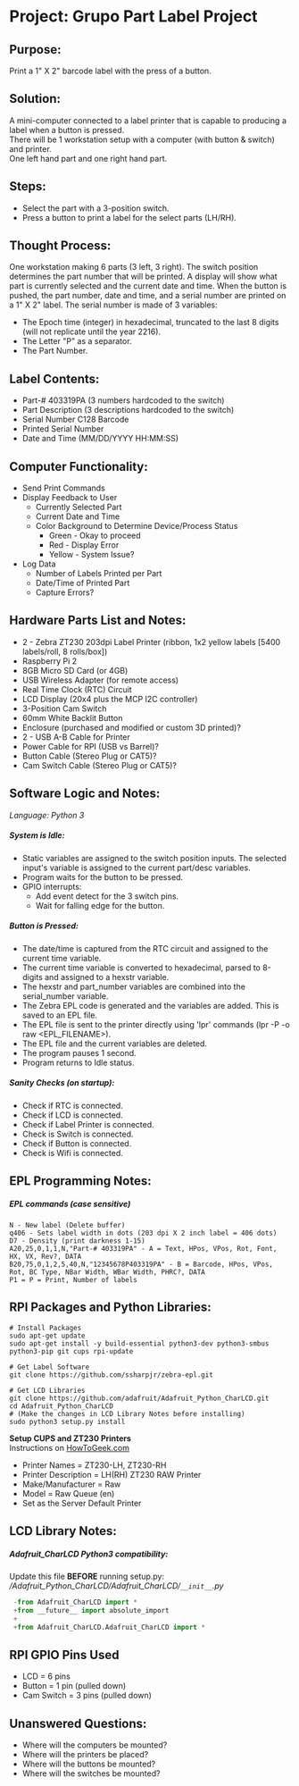# Project:  Grupo Part Label Project


## Purpose:
Print a 1" X 2" barcode label with the press of a button.


## Solution:
A mini-computer connected to a label printer that is capable to producing a label when a button is pressed.  
There will be 1 workstation setup with a computer (with button & switch) and printer.  
One left hand part and one right hand part.


## Steps:
- Select the part with a 3-position switch.
- Press a button to print a label for the select parts (LH/RH).


## Thought Process:
One workstation making 6 parts (3 left, 3 right).
The switch position determines the part number that will be printed.
A display will show what part is currently selected and the current date and time.
When the button is pushed, the part number, date and time, and a serial number are printed on a 1" X 2" label.
The serial number is made of 3 variables:
- The Epoch time (integer) in hexadecimal, truncated to the last 8 digits (will not replicate until the year 2216).
- The Letter "P" as a separator.
- The Part Number.


## Label Contents:
- Part-# 403319PA (3 numbers hardcoded to the switch)
- Part Description (3 descriptions hardcoded to the switch)
- Serial Number C128 Barcode
- Printed Serial Number
- Date and Time (MM/DD/YYYY HH:MM:SS)


## Computer Functionality:
- Send Print Commands
- Display Feedback to User
    + Currently Selected Part
    + Current Date and Time
    + Color Background to Determine Device/Process Status
        * Green - Okay to proceed
        * Red - Display Error
        * Yellow - System Issue?
- Log Data
    + Number of Labels Printed per Part
    + Date/Time of Printed Part
    + Capture Errors?


## Hardware Parts List and Notes:
- 2 - Zebra ZT230 203dpi Label Printer (ribbon, 1x2 yellow labels [5400 labels/roll, 8 rolls/box])
- Raspberry Pi 2
- 8GB Micro SD Card (or 4GB)
- USB Wireless Adapter (for remote access)
- Real Time Clock (RTC) Circuit
- LCD Display (20x4 plus the MCP I2C controller)
- 3-Position Cam Switch
- 60mm White Backlit Button
- Enclosure (purchased and modified or custom 3D printed)?
- 2 - USB A-B Cable for Printer
- Power Cable for RPI (USB vs Barrel)?
- Button Cable (Stereo Plug or CAT5)?
- Cam Switch Cable (Stereo Plug or CAT5)?


## Software Logic and Notes:
*Language: Python 3*

##### System is Idle:
- Static variables are assigned to the switch position inputs.  The selected input's variable is assigned to the current part/desc variables.
- Program waits for the button to be pressed.
- GPIO interrupts:
    + Add event detect for the 3 switch pins.
    + Wait for falling edge for the button.

##### Button is Pressed:
- The date/time is captured from the RTC circuit and assigned to the current time variable.
- The current time variable is converted to hexadecimal, parsed to 8-digits and assigned to a hexstr variable.
- The hexstr and part_number variables are combined into the serial_number variable.
- The Zebra EPL code is generated and the variables are added.  This is saved to an EPL file.
- The EPL file is sent to the printer directly using 'lpr' commands (lpr -P <PRINTER> -o raw <EPL_FILENAME>).
- The EPL file and the current variables are deleted.
- The program pauses 1 second.
- Program returns to Idle status.

##### Sanity Checks (on startup):
- Check if RTC is connected.
- Check if LCD is connected.
- Check if Label Printer is connected.
- Check is Switch is connected.
- Check if Button is connected.
- Check is Wifi is connected.


## EPL Programming Notes:
##### EPL commands (*case sensitive*)
    N - New label (Delete buffer)
    q406 - Sets label width in dots (203 dpi X 2 inch label = 406 dots)
    D7 - Density (print darkness 1-15)
    A20,25,0,1,1,N,"Part-# 403319PA" - A = Text, HPos, VPos, Rot, Font, HX, VX, Rev?, DATA
    B20,75,0,1,2,5,40,N,"12345678P403319PA" - B = Barcode, HPos, VPos, Rot, BC Type, NBar Width, WBar Width, PHRC?, DATA
    P1 = P = Print, Number of labels


## RPI Packages and Python Libraries:
```shell
# Install Packages
sudo apt-get update
sudo apt-get install -y build-essential python3-dev python3-smbus python3-pip git cups rpi-update

# Get Label Software
git clone https://github.com/ssharpjr/zebra-epl.git

# Get LCD Libraries
git clone https://github.com/adafruit/Adafruit_Python_CharLCD.git
cd Adafruit_Python_CharLCD
# (Make the changes in LCD Library Notes before installing)
sudo python3 setup.py install
```
**Setup CUPS and ZT230 Printers**  
Instructions on 
[HowToGeek.com](http://www.howtogeek.com/169679/how-to-add-a-printer-to-your-raspberry-pi-or-other-linux-computer/)  
- Printer Names = ZT230-LH, ZT230-RH
- Printer Description = LH(RH) ZT230 RAW Printer
- Make/Manufacturer = Raw
- Model = Raw Queue (en)
- Set as the Server Default Printer

## LCD Library Notes:
##### Adafruit_CharLCD Python3 compatibility:
Update this file **BEFORE** running setup.py:  
*/Adafruit_Python_CharLCD/Adafruit_CharLCD/`__init__`.py*
```python
 -from Adafruit_CharLCD import *
 +from __future__ import absolute_import
 +
 +from Adafruit_CharLCD.Adafruit_CharLCD import *
```

## RPI GPIO Pins Used
- LCD = 6 pins
- Button = 1 pin (pulled down)
- Cam Switch = 3 pins (pulled down)


## Unanswered Questions:
- Where will the computers be mounted?
- Where will the printers be placed?
- Where will the buttons be mounted?
- Where will the switches be mounted?
